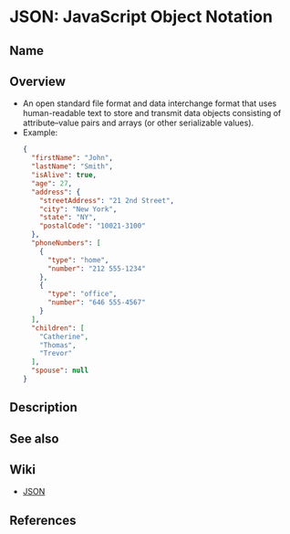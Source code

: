 # JSON: JavaScript Object Notation

## Name

## Overview
- An open standard file format and data interchange format that uses human-readable text to store and transmit data objects consisting of attribute–value pairs and arrays (or other serializable values).
- Example:
  ```json
  {
    "firstName": "John",
    "lastName": "Smith",
    "isAlive": true,
    "age": 27,
    "address": {
      "streetAddress": "21 2nd Street",
      "city": "New York",
      "state": "NY",
      "postalCode": "10021-3100"
    },
    "phoneNumbers": [
      {
        "type": "home",
        "number": "212 555-1234"
      },
      {
        "type": "office",
        "number": "646 555-4567"
      }
    ],
    "children": [
      "Catherine",
      "Thomas",
      "Trevor"
    ],
    "spouse": null
  }
  ```

## Description

## See also

## Wiki
- [JSON](https://en.wikipedia.org/wiki/JSON)

## References
